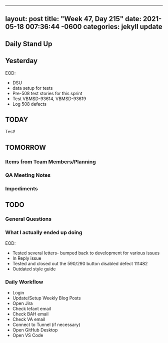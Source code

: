 
---
layout: post
title:  "Week 47, Day 215"
date:   2021-05-18 007:36:44 -0600
categories: jekyll update
---

## Daily Stand Up
## Yesterday
EOD:
* DSU
* data setup for tests
* Pre-508 test stories for this sprint
* Test VBMSD-93614, VBMSD-93619
* Log 508 defects
  
## TODAY
Test!

## TOMORROW

### Items from Team Members/Planning

### QA Meeting Notes

### Impediments

## TODO

### General Questions  

### What I actually ended up doing
EOD:
* Tested several letters- bumped back to development for various issues
* In Reply issue
* Tested and closed out the 590/290 button disabled defect 111482
* Outdated style guide


### Daily Workflow
* Login
* Update/Setup Weekly Blog Posts
* Open Jira
* Check lefant email
* Check BAH email
* Check VA email
* Connect to Tunnel (if necessary)
* Open GitHub Desktop
* Open VS Code